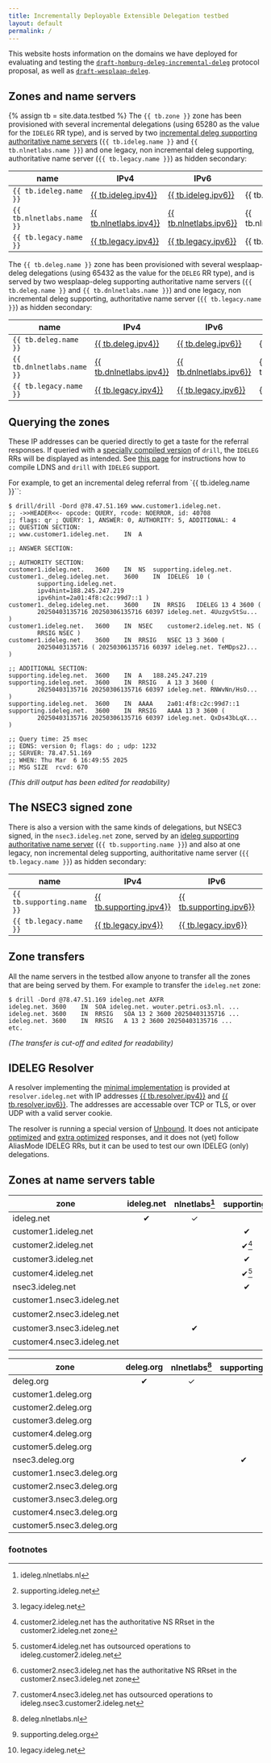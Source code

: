 ```yaml
---
title: Incrementally Deployable Extensible Delegation testbed
layout: default
permalink: /
---
```

This website hosts information on the domains we have deployed for evaluating and testing the [`draft-homburg-deleg-incremental-deleg`](/draft-homburg-deleg-incremental-deleg-latest.html) protocol proposal, as well as [`draft-wesplaap-deleg`](https://datatracker.ietf.org/doc/draft-wesplaap-deleg/).

## Zones and name servers

{% assign tb = site.data.testbed %}
The `{{ tb.zone }}` zone has been provisioned with several incremental delegations (using 65280 as the value for the `IDELEG` RR type), and is served by two [incremental deleg supporting authoritative name servers](/nsd.html) (`{{ tb.ideleg.name }}` and `{{ tb.nlnetlabs.name }}`) and one legacy, non incremental deleg supporting, authoritative name server (`{{ tb.legacy.name }}`) as hidden secondary:

|        name         |       IPv4        |       IPv6        |       location       |
|---------------------|-------------------|-------------------|----------------------|
| `{{ tb.ideleg.name }}` | <a href="" onclick="navigator.clipboard.writeText('{{ tb.ideleg.ipv4}}')" title="copy '{{ tb.ideleg.ipv4}}' to clipboard">{{ tb.ideleg.ipv4}}</a> | <a href="" onclick="navigator.clipboard.writeText('{{ tb.ideleg.ipv6}}')" title="copy '{{ tb.ideleg.ipv6}}' to clipboard">{{ tb.ideleg.ipv6}}</a> | {{ tb.ideleg.location}} |
| `{{ tb.nlnetlabs.name }}` | <a href="" onclick="navigator.clipboard.writeText('{{ tb.nlnetlabs.ipv4}}')" title="copy '{{ tb.nlnetlabs.ipv4}}' to clipboard">{{ tb.nlnetlabs.ipv4}}</a> | <a href="" onclick="navigator.clipboard.writeText('{{ tb.nlnetlabs.ipv6}}')" title="copy '{{ tb.nlnetlabs.ipv6}}' to clipboard">{{ tb.nlnetlabs.ipv6}}</a> | {{ tb.nlnetlabs.location}} |
| `{{ tb.legacy.name }}` | <a href="" onclick="navigator.clipboard.writeText('{{ tb.legacy.ipv4}}')" title="copy '{{ tb.legacy.ipv4}}' to clipboard">{{ tb.legacy.ipv4}}</a> | <a href="" onclick="navigator.clipboard.writeText('{{ tb.legacy.ipv6}}')" title="copy '{{ tb.legacy.ipv6}}' to clipboard">{{ tb.legacy.ipv6}}</a> | {{ tb.legacy.location}} |

The `{{ tb.deleg.name }}` zone has been provisioned with several wesplaap-deleg delegations (using 65432 as the value for the `DELEG` RR type), and is served by two wesplaap-deleg supporting authoritative name servers (`{{ tb.deleg.name }}` and `{{ tb.dnlnetlabs.name }}`) and one legacy, non incremental deleg supporting, authoritative name server (`{{ tb.legacy.name }}`) as hidden secondary:

|        name         |       IPv4        |       IPv6        |       location       |
|---------------------|-------------------|-------------------|----------------------|
| `{{ tb.deleg.name }}` | <a href="" onclick="navigator.clipboard.writeText('{{ tb.deleg.ipv4}}')" title="copy '{{ tb.deleg.ipv4}}' to clipboard">{{ tb.deleg.ipv4}}</a> | <a href="" onclick="navigator.clipboard.writeText('{{ tb.deleg.ipv6}}')" title="copy '{{ tb.deleg.ipv6}}' to clipboard">{{ tb.deleg.ipv6}}</a> | {{ tb.deleg.location}} |
| `{{ tb.dnlnetlabs.name }}` | <a href="" onclick="navigator.clipboard.writeText('{{ tb.dnlnetlabs.ipv4}}')" title="copy '{{ tb.dnlnetlabs.ipv4}}' to clipboard">{{ tb.dnlnetlabs.ipv4}}</a> | <a href="" onclick="navigator.clipboard.writeText('{{ tb.dnlnetlabs.ipv6}}')" title="copy '{{ tb.dnlnetlabs.ipv6}}' to clipboard">{{ tb.dnlnetlabs.ipv6}}</a> | {{ tb.dnlnetlabs.location}} |
| `{{ tb.legacy.name }}` | <a href="" onclick="navigator.clipboard.writeText('{{ tb.legacy.ipv4}}')" title="copy '{{ tb.legacy.ipv4}}' to clipboard">{{ tb.legacy.ipv4}}</a> | <a href="" onclick="navigator.clipboard.writeText('{{ tb.legacy.ipv6}}')" title="copy '{{ tb.legacy.ipv6}}' to clipboard">{{ tb.legacy.ipv6}}</a> | {{ tb.legacy.location}} |

## Querying the zones

These IP addresses can be queried directly to get a taste for the referral responses.
If queried with a [specially compiled version](/ldns.html) of `drill`, the `IDELEG` RRs will be displayed as intended.
See [this page](/ldns.html) for instructions how to compile LDNS and `drill` with `IDELEG` support.

For example, to get an incremental deleg referral from `{{ tb.ideleg.name }}``:

```
$ drill/drill -Dord @78.47.51.169 www.customer1.ideleg.net.
;; ->>HEADER<<- opcode: QUERY, rcode: NOERROR, id: 40708
;; flags: qr ; QUERY: 1, ANSWER: 0, AUTHORITY: 5, ADDITIONAL: 4 
;; QUESTION SECTION:
;; www.customer1.ideleg.net.	IN	A

;; ANSWER SECTION:

;; AUTHORITY SECTION:
customer1.ideleg.net.	3600	IN	NS	supporting.ideleg.net.
customer1._deleg.ideleg.net.	3600	IN	IDELEG	10 (
		supporting.ideleg.net.
		ipv4hint=188.245.247.219
		ipv6hint=2a01:4f8:c2c:99d7::1 )
customer1._deleg.ideleg.net.	3600	IN	RRSIG	IDELEG 13 4 3600 (
		20250403135716 20250306135716 60397 ideleg.net. 4UuzgvStSu... )
customer1.ideleg.net.	3600	IN	NSEC	customer2.ideleg.net. NS (
		RRSIG NSEC )
customer1.ideleg.net.	3600	IN	RRSIG	NSEC 13 3 3600 (
		20250403135716 ( 20250306135716 60397 ideleg.net. TeMDps2J... )

;; ADDITIONAL SECTION:
supporting.ideleg.net.	3600	IN	A	188.245.247.219
supporting.ideleg.net.	3600	IN	RRSIG	A 13 3 3600 (
		20250403135716 20250306135716 60397 ideleg.net. RNWvNn/HsO... )
supporting.ideleg.net.	3600	IN	AAAA	2a01:4f8:c2c:99d7::1
supporting.ideleg.net.	3600	IN	RRSIG	AAAA 13 3 3600 (
		20250403135716 20250306135716 60397 ideleg.net. QxDs43bLqX... )

;; Query time: 25 msec
;; EDNS: version 0; flags: do ; udp: 1232
;; SERVER: 78.47.51.169
;; WHEN: Thu Mar  6 16:49:55 2025
;; MSG SIZE  rcvd: 670
```
_(This drill output has been edited for readability)_

## The NSEC3 signed zone

There is also a version with the same kinds of delegations, but NSEC3 signed, in the `nsec3.ideleg.net` zone, served by an [ideleg supporting authoritative name server](/nsd.html) (`{{ tb.supporting.name }}`) and also at one legacy, non incremental deleg supporting, auithoritative name server (`{{ tb.legacy.name }}`) as hidden secondary:

|        name         |       IPv4        |       IPv6        |       location       |
|---------------------|-------------------|-------------------|----------------------|
| `{{ tb.supporting.name }}` | <a href="" onclick="navigator.clipboard.writeText('{{ tb.supporting.ipv4}}')" title="copy '{{ tb.supporting.ipv4}}' to clipboard">{{ tb.supporting.ipv4}}</a> | <a href="" onclick="navigator.clipboard.writeText('{{ tb.supporting.ipv6}}')" title="copy '{{ tb.supporting.ipv6}}' to clipboard">{{ tb.supporting.ipv6}}</a> | {{ tb.supporting.location}} |
| `{{ tb.legacy.name }}` | <a href="" onclick="navigator.clipboard.writeText('{{ tb.legacy.ipv4}}')" title="copy '{{ tb.legacy.ipv4}}' to clipboard">{{ tb.legacy.ipv4}}</a> | <a href="" onclick="navigator.clipboard.writeText('{{ tb.legacy.ipv6}}')" title="copy '{{ tb.legacy.ipv6}}' to clipboard">{{ tb.legacy.ipv6}}</a> | {{ tb.legacy.location}} |

## Zone transfers

All the name servers in the testbed allow anyone to transfer all the zones that are being served by them.
For example to transfer the `ideleg.net` zone:

```
$ drill -Dord @78.47.51.169 ideleg.net AXFR
ideleg.net.	3600	IN	SOA	ideleg.net. wouter.petri.os3.nl. ...
ideleg.net.	3600	IN	RRSIG	SOA 13 2 3600 20250403135716 ...
ideleg.net.	3600	IN	RRSIG	A 13 2 3600 20250403135716 ...
etc.
```
_(The transfer is cut-off and edited for readability)_

## IDELEG Resolver

A resolver implementing the [minimal implementation](https://ideleg.net/draft-homburg-deleg-incremental-deleg-latest.html#name-minimal-implementation) is provided at `resolver.ideleg.net` with IP addresses <a href="" onclick="navigator.clipboard.writeText('{{ tb.resolver.ipv4}}')" title="copy '{{ tb.resolver.ipv4}}' to clipboard">{{ tb.resolver.ipv4}}</a> and <a href="" onclick="navigator.clipboard.writeText('{{ tb.resolver.ipv6}}')" title="copy '{{ tb.resolver.ipv6}}' to clipboard">{{ tb.resolver.ipv6}}</a>.
The addresses are accessable over TCP or TLS, or over UDP with a valid server cookie.

The resolver is running a special version of [Unbound](/unbound.html).
It does not anticipate [optimized](/draft-homburg-deleg-incremental-deleg-latest.html#name-optimized-implementation) and [extra optimized](draft-homburg-deleg-incremental-deleg-latest.html#name-extra-optimized-implementat) responses, and it does not (yet) follow AliasMode IDELEG RRs, but it can be used to test our own IDELEG (only) delegations.

## Zones at name servers table

| zone                       | ideleg.net | nlnetlabs[^1] | supporting[^2] | legacy[^3]       |  signed  |
|----------------------------|:----------:|:-------------:|:--------------:|:----------------:|:--------:|
| ideleg.net                 | &#x2714;   | &#x2713;      |                | hidden           | &#x2714; |
| customer1.ideleg.net       |            |               | &#x2714;       |                  | &#x2714; |
| customer2.ideleg.net       |            |               | &#x2714;[^4]   |                  | &#x2714; |
| customer3.ideleg.net       |            |               | &#x2714;       | &#x2713;         | &#x2714; |
| customer4.ideleg.net       |            |               | &#x2714;[^5]   |                  | &#x2714; |
| nsec3.ideleg.net           |            |               | &#x2714;       | hidden           | &#x2714; |
| customer1.nsec3.ideleg.net |            |               |                | &#x2714;         | &#x2714; |
| customer2.nsec3.ideleg.net |            |               |                | &#x2714;[^6]     | &#x2714; |
| customer3.nsec3.ideleg.net |            | &#x2714;      |                | &#x2713;         | &#x2714; |
| customer4.nsec3.ideleg.net |            |               |                | &#x2714;[^7]     | &#x2714; |

| zone                       | deleg.org  | nlnetlabs[^8] | supporting[^9] | legacy[^3]       |  signed  |
|----------------------------|:----------:|:-------------:|:--------------:|:----------------:|:--------:|
| deleg.org                  | &#x2714;   | &#x2713;      |                | hidden           | &#x2714; |
| customer1.deleg.org        |            |               |                | &#x2714;         | &#x2714; |
| customer2.deleg.org        |            |               |                | &#x2714;         | &#x2714; |
| customer3.deleg.org        |            |               |                | &#x2714;         | &#x2714; |
| customer4.deleg.org        |            |               |                | &#x2714;         |          |
| customer5.deleg.org        |            |               |                | &#x2714;         |          |
| nsec3.deleg.org            |            |               | &#x2714;       | hidden           | &#x2714; |
| customer1.nsec3.deleg.org  |            |               |                | &#x2714;         | &#x2714; |
| customer2.nsec3.deleg.org  |            |               |                | &#x2714;         | &#x2714; |
| customer3.nsec3.deleg.org  |            |               |                | &#x2714;         | &#x2714; |
| customer4.nsec3.deleg.org  |            |               |                | &#x2714;         |          |
| customer5.nsec3.deleg.org  |            |               |                | &#x2714;         |          |

### footnotes
[^1]: ideleg.nlnetlabs.nl
[^2]: supporting.ideleg.net
[^3]: legacy.ideleg.net
[^4]: customer2.ideleg.net has the authoritative NS RRset in the customer2.ideleg.net zone
[^5]: customer4.ideleg.net has outsourced operations to ideleg.customer2.ideleg.net
[^6]: customer2.nsec3.ideleg.net has the authoritative NS RRset in the customer2.nsec3.ideleg.net zone
[^7]: customer4.nsec3.ideleg.net has outsourced operations to ideleg.nsec3.customer2.ideleg.net
[^8]: deleg.nlnetlabs.nl
[^9]: supporting.deleg.org


